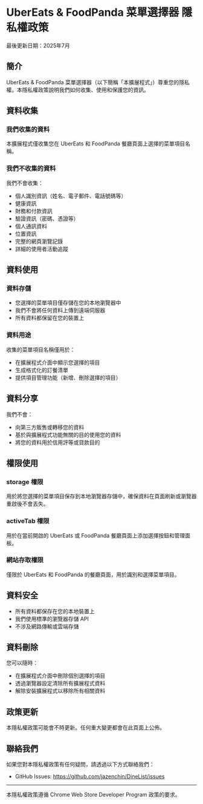 # UberEats & FoodPanda 菜單選擇器 隱私權政策

最後更新日期：2025年7月

## 簡介

UberEats & FoodPanda 菜單選擇器（以下簡稱「本擴展程式」）尊重您的隱私權。本隱私權政策說明我們如何收集、使用和保護您的資訊。

## 資料收集

### 我們收集的資料
本擴展程式僅收集您在 UberEats 和 FoodPanda 餐廳頁面上選擇的菜單項目名稱。

### 我們不收集的資料
我們不會收集：
- 個人識別資訊（姓名、電子郵件、電話號碼等）
- 健康資訊
- 財務和付款資訊
- 驗證資訊（密碼、憑證等）
- 個人通訊資料
- 位置資訊
- 完整的網頁瀏覽記錄
- 詳細的使用者活動追蹤

## 資料使用

### 資料存儲
- 您選擇的菜單項目僅存儲在您的本地瀏覽器中
- 我們不會將任何資料上傳到遠端伺服器
- 所有資料都保留在您的裝置上

### 資料用途
收集的菜單項目名稱僅用於：
- 在擴展程式介面中顯示您選擇的項目
- 生成格式化的訂餐清單
- 提供項目管理功能（新增、刪除選擇的項目）

## 資料分享

我們不會：
- 向第三方販售或轉移您的資料
- 基於與擴展程式功能無關的目的使用您的資料
- 將您的資料用於信用評等或貸款目的

## 權限使用

### storage 權限
用於將您選擇的菜單項目保存到本地瀏覽器存儲中，確保資料在頁面刷新或瀏覽器重啟後不會丟失。

### activeTab 權限
用於在當前開啟的 UberEats 或 FoodPanda 餐廳頁面上添加選擇按鈕和管理面板。

### 網站存取權限
僅限於 UberEats 和 FoodPanda 的餐廳頁面，用於識別和選擇菜單項目。

## 資料安全

- 所有資料都保存在您的本地裝置上
- 我們使用標準的瀏覽器存儲 API
- 不涉及網路傳輸或雲端存儲

## 資料刪除

您可以隨時：
- 在擴展程式介面中刪除個別選擇的項目
- 透過瀏覽器設定清除所有擴展程式資料
- 解除安裝擴展程式以移除所有相關資料

## 政策更新

本隱私權政策可能會不時更新。任何重大變更都會在此頁面上公佈。

## 聯絡我們

如果您對本隱私權政策有任何疑問，請透過以下方式聯絡我們：
- GitHub Issues: https://github.com/jazenchin/DineList/issues

---

本隱私權政策遵循 Chrome Web Store Developer Program 政策的要求。 